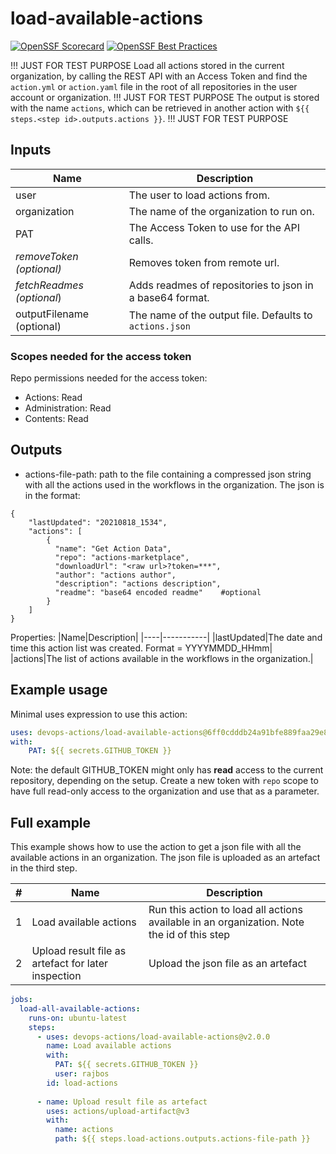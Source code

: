 # load-available-actions

[![OpenSSF Scorecard](https://api.securityscorecards.dev/projects/github.com/devops-actions/load-available-actions/badge)](https://api.securityscorecards.dev/projects/github.com/devops-actions/load-available-actions) [![OpenSSF Best Practices](https://bestpractices.coreinfrastructure.org/projects/6813/badge)](https://bestpractices.coreinfrastructure.org/projects/6813)

!!! JUST FOR TEST PURPOSE Load all actions stored in the current organization, by calling the REST API with an  Access Token and find the `action.yml` or `action.yaml` file in the root of all repositories in the user account or organization.
!!! JUST FOR TEST PURPOSE 
The output is stored with the name `actions`, which can be retrieved in another action with `${{ steps.<step id>.outputs.actions }}`. !!! JUST FOR TEST PURPOSE 

## Inputs
|Name|Description|
|---|---|
|user|The user to load actions from.|
|organization|The name of the organization to run on.|
|PAT|The Access Token to use for the API calls.|
|_removeToken (optional)_|Removes token from remote url.|
|_fetchReadmes (optional_)|Adds readmes of repositories to json in a base64 format.|
|outputFilename (optional)|The name of the output file. Defaults to `actions.json`|

### Scopes needed for the access token
Repo permissions needed for the access token:
- Actions: Read
- Administration: Read
- Contents: Read

## Outputs
- actions-file-path: path to the file containing a compressed json string with all the actions used in the workflows in the organization. The json is in the format:
``` 
{
    "lastUpdated": "20210818_1534",
    "actions": [
        {
          "name": "Get Action Data",
          "repo": "actions-marketplace",
          "downloadUrl": "<raw url>?token=***",
          "author": "actions author",
          "description": "actions description",
          "readme": "base64 encoded readme"    #optional
        }
    ]
}
```
Properties:
|Name|Description|
|----|-----------|
|lastUpdated|The date and time this action list was created. Format = YYYYMMDD_HHmm|
|actions|The list of actions available in the workflows in the organization.|

## Example usage
Minimal uses expression to use this action:

``` yaml
uses: devops-actions/load-available-actions@6ff0cdddb24a91bfe889faa29e8d7a97e521f2c3 # v1.2.23`
with: 
    PAT: ${{ secrets.GITHUB_TOKEN }}
```

Note: the default GITHUB_TOKEN might only has **read** access to the current repository, depending on the setup. Create a new token with `repo` scope to have full read-only access to the organization and use that as a parameter.

## Full example
This example shows how to use the action to get a json file with all the available actions in an organization. The json file is uploaded as an artefact in the third step.

|#|Name|Description|
|---|---|---|
|1|Load available actions|Run this action to load all actions available in an organization. Note the id of this step|
|2|Upload result file as artefact for later inspection|Upload the json file as an artefact|

``` yaml
jobs:
  load-all-available-actions:
    runs-on: ubuntu-latest
    steps: 
      - uses: devops-actions/load-available-actions@v2.0.0
        name: Load available actions
        with: 
          PAT: ${{ secrets.GITHUB_TOKEN }}
          user: rajbos
        id: load-actions
            
      - name: Upload result file as artefact
        uses: actions/upload-artifact@v3
        with: 
          name: actions
          path: ${{ steps.load-actions.outputs.actions-file-path }}
```
